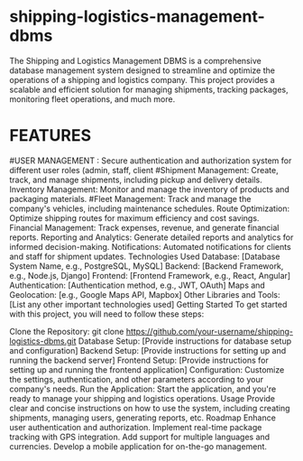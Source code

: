 # shipping-logistics-management-dbms
The Shipping and Logistics Management DBMS is a comprehensive database management system designed to streamline and optimize the operations of a shipping and logistics company. This project provides a scalable and efficient solution for managing shipments, tracking packages, monitoring fleet operations, and much more.

# FEATURES
#USER MANAGEMENT
: Secure authentication and authorization system for different user roles (admin, staff, client
#Shipment Management:
Create, track, and manage shipments, including pickup and delivery details.
Inventory Management: Monitor and manage the inventory of products and packaging materials.
#Fleet Management: 
Track and manage the company's vehicles, including maintenance schedules.
Route Optimization: Optimize shipping routes for maximum efficiency and cost savings.
Financial Management: Track expenses, revenue, and generate financial reports.
Reporting and Analytics: Generate detailed reports and analytics for informed decision-making.
Notifications: Automated notifications for clients and staff for shipment updates.
Technologies Used
Database: [Database System Name, e.g., PostgreSQL, MySQL]
Backend: [Backend Framework, e.g., Node.js, Django]
Frontend: [Frontend Framework, e.g., React, Angular]
Authentication: [Authentication method, e.g., JWT, OAuth]
Maps and Geolocation: [e.g., Google Maps API, Mapbox]
Other Libraries and Tools: [List any other important technologies used]
Getting Started
To get started with this project, you will need to follow these steps:

Clone the Repository: git clone https://github.com/your-username/shipping-logistics-dbms.git
Database Setup: [Provide instructions for database setup and configuration]
Backend Setup: [Provide instructions for setting up and running the backend server]
Frontend Setup: [Provide instructions for setting up and running the frontend application]
Configuration: Customize the settings, authentication, and other parameters according to your company's needs.
Run the Application: Start the application, and you're ready to manage your shipping and logistics operations.
Usage
Provide clear and concise instructions on how to use the system, including creating shipments, managing users, generating reports, etc.
Roadmap
 Enhance user authentication and authorization.
 Implement real-time package tracking with GPS integration.
 Add support for multiple languages and currencies.
 Develop a mobile application for on-the-go management.
